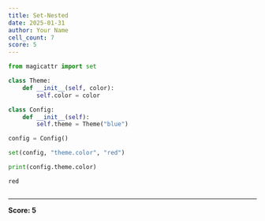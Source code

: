 ```yaml
---
title: Set-Nested
date: 2025-01-31
author: Your Name
cell_count: 7
score: 5
---
```


```python
from magicattr import set
```


```python
class Theme:
    def __init__(self, color):
        self.color = color
```


```python
class Config:
    def __init__(self):
        self.theme = Theme("blue")
```


```python
config = Config()
```


```python
set(config, "theme.color", "red")
```


```python
print(config.theme.color) 
```

    red



```python

```


---
**Score: 5**
